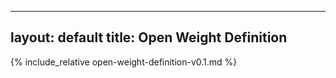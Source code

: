    ---
   layout: default
   title: Open Weight Definition
   ---
   {% include_relative open-weight-definition-v0.1.md %}
   